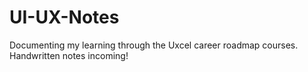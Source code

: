# UI-UX-Notes
Documenting my learning through the Uxcel career roadmap courses. Handwritten notes incoming!
